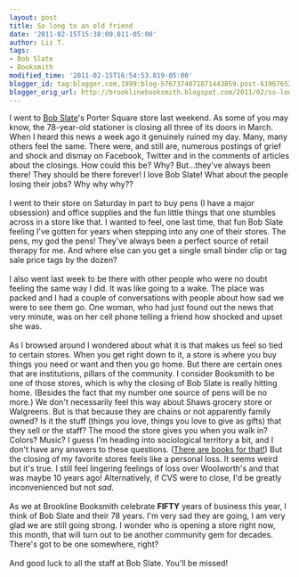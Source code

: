 ```yaml
---
layout: post
title: So long to an old friend
date: '2011-02-15T15:38:00.011-05:00'
author: Liz T.
tags:
- Bob Slate
- Booksmith
modified_time: '2011-02-15T16:54:53.819-05:00'
blogger_id: tag:blogger.com,1999:blog-5767374071871443859.post-6196765310666791628
blogger_orig_url: http://brooklinebooksmith.blogspot.com/2011/02/so-long-to-old-friend.html
---
```


I went to <a href="http://www.bobslate.com/">Bob Slate</a>'s Porter Square store last weekend.  As some of you may know, the 78-year-old stationer is closing all three of its doors in March.  When I heard this news a week ago it genuinely ruined my day.  Many, many others feel the same.  There were, and still are, numerous postings of grief and shock and dismay on <span id="SPELLING_ERROR_0" class="blsp-spelling-error">Facebook</span>, Twitter and in the comments of articles about the closings.  How could this be?  Why?  But...they've always been there!  They should be there forever!  I love Bob Slate!  What about the people losing their jobs?  Why why why??<br /><br />I went to their store on Saturday in part to buy pens (I have a major obsession) and office supplies and the fun little things that one stumbles across in a store like that.  I wanted to feel, one last time, that fun Bob Slate feeling I've gotten for years when stepping into any one of their stores.  The pens, my god the pens!  They've always been a perfect source of retail therapy for me.  And where else can you get a single small binder clip or tag sale price tags by the dozen?<br /><br />I also went last week to be there with other people who were no doubt feeling the same way I did.  It was like going to a wake.  The place was packed and I had a couple of conversations with people about how sad we were to see them go.  One woman, who had just found out the news that very minute, was on her cell phone telling a friend how shocked and upset she was. <br /><br />As I browsed around I wondered about what it is that makes us feel so tied to certain stores.  When you get right down to it, a store is where you buy things you need or want and then you go home.  But there are certain ones that are institutions, pillars of the community.  I consider <span id="SPELLING_ERROR_1" class="blsp-spelling-error">Booksmith</span> to be one of those stores, which is why the closing of Bob Slate is really hitting home.  (Besides the fact that my number one source of pens will be no more.)  We don't necessarily feel this way about <span id="SPELLING_ERROR_2" class="blsp-spelling-error">Shaws</span> grocery store or <span id="SPELLING_ERROR_3" class="blsp-spelling-error">Walgreens</span>.  But is that because they are chains or not apparently family owned?  Is it the stuff (things you love, things you love to give as gifts) that they sell or the staff?  The mood the store gives you when you walk in?  Colors?  Music?  I guess I'm heading into sociological territory a bit, and I don't have any answers to these questions.  (<a href="http://www.brooklinebooksmith.com/">There are books for that!</a>)   But the closing of my favorite stores feels like a personal loss.  It seems weird but it's true.  I still feel lingering feelings of loss over Woolworth's and that was maybe 10 years ago!  Alternatively, if CVS were to close, I'd be greatly inconvenienced but not <em>sad</em>.<br /><br />As we at <span id="SPELLING_ERROR_4" class="blsp-spelling-error">Brookline</span> <span id="SPELLING_ERROR_5" class="blsp-spelling-error">Booksmith</span> celebrate <strong>FIFTY</strong> years of business this year, I think of Bob Slate and their 78 years.  I'm very sad they are going, I am very glad we are still going strong.  I wonder who is opening a store right now, this month, that will turn out to be another community gem for decades.  There's got to be one somewhere, right?<br /><br />And good luck to all the staff at Bob Slate.  You'll be missed!